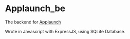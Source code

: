 # Applaunch_be

The backend for [Applaunch](https://github.com/axelputra14/Applaunch)

Wrote in Javascript with ExpressJS, using SQLite Database.
